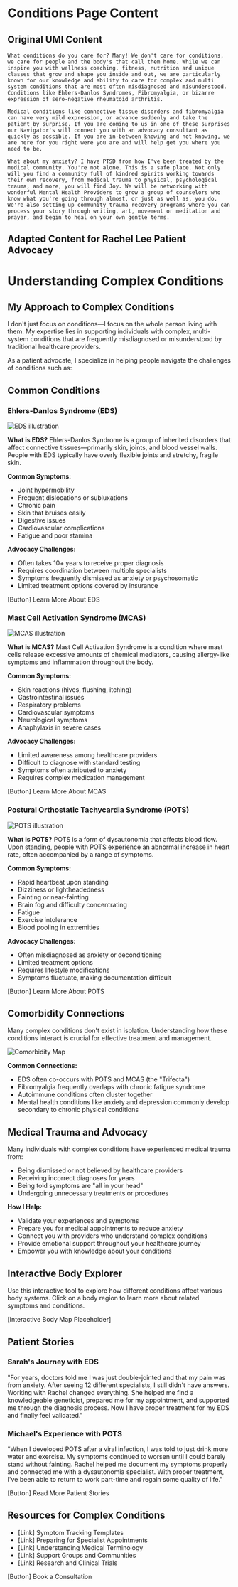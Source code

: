 # Conditions Page Content

## Original UMI Content

```
What conditions do you care for? Many! We don't care for conditions, we care for people and the body's that call them home. While we can inspire you with wellness coaching, fitness, nutrition and unique classes that grow and shape you inside and out, we are particularly known for our knowledge and ability to care for complex and multi system conditions that are most often misdiagnosed and misunderstood. Conditions like Ehlers-Danlos Syndromes, Fibromyalgia, or bizarre expression of sero-negative rheumatoid arthritis.

Medical conditions like connective tissue disorders and fibromyalgia can have very mild expression, or advance suddenly and take the patient by surprise. If you are coming to us in one of these surprises our Navigator's will connect you with an advocacy consultant as quickly as possible. If you are in-between knowing and not knowing, we are here for you right were you are and will help get you where you need to be.

What about my anxiety? I have PTSD from how I've been treated by the medical community. You're not alone. This is a safe place. Not only will you find a community full of kindred spirits working towards their own recovery, from medical trauma to physical, psychological trauma, and more, you will find Joy. We will be networking with wonderful Mental Health Providers to grow a group of counselors who know what you're going through almost, or just as well as, you do. We're also setting up community trauma recovery programs where you can process your story through writing, art, movement or meditation and prayer, and begin to heal on your own gentle terms.
```

## Adapted Content for Rachel Lee Patient Advocacy

# Understanding Complex Conditions

## My Approach to Complex Conditions

I don't just focus on conditions—I focus on the whole person living with them. My expertise lies in supporting individuals with complex, multi-system conditions that are frequently misdiagnosed or misunderstood by traditional healthcare providers.

As a patient advocate, I specialize in helping people navigate the challenges of conditions such as:

## Common Conditions

### Ehlers-Danlos Syndrome (EDS)

![EDS illustration](placeholder-for-eds-image.jpg)

**What is EDS?**
Ehlers-Danlos Syndrome is a group of inherited disorders that affect connective tissues—primarily skin, joints, and blood vessel walls. People with EDS typically have overly flexible joints and stretchy, fragile skin.

**Common Symptoms:**
- Joint hypermobility
- Frequent dislocations or subluxations
- Chronic pain
- Skin that bruises easily
- Digestive issues
- Cardiovascular complications
- Fatigue and poor stamina

**Advocacy Challenges:**
- Often takes 10+ years to receive proper diagnosis
- Requires coordination between multiple specialists
- Symptoms frequently dismissed as anxiety or psychosomatic
- Limited treatment options covered by insurance

[Button] Learn More About EDS

### Mast Cell Activation Syndrome (MCAS)

![MCAS illustration](placeholder-for-mcas-image.jpg)

**What is MCAS?**
Mast Cell Activation Syndrome is a condition where mast cells release excessive amounts of chemical mediators, causing allergy-like symptoms and inflammation throughout the body.

**Common Symptoms:**
- Skin reactions (hives, flushing, itching)
- Gastrointestinal issues
- Respiratory problems
- Cardiovascular symptoms
- Neurological symptoms
- Anaphylaxis in severe cases

**Advocacy Challenges:**
- Limited awareness among healthcare providers
- Difficult to diagnose with standard testing
- Symptoms often attributed to anxiety
- Requires complex medication management

[Button] Learn More About MCAS

### Postural Orthostatic Tachycardia Syndrome (POTS)

![POTS illustration](placeholder-for-pots-image.jpg)

**What is POTS?**
POTS is a form of dysautonomia that affects blood flow. Upon standing, people with POTS experience an abnormal increase in heart rate, often accompanied by a range of symptoms.

**Common Symptoms:**
- Rapid heartbeat upon standing
- Dizziness or lightheadedness
- Fainting or near-fainting
- Brain fog and difficulty concentrating
- Fatigue
- Exercise intolerance
- Blood pooling in extremities

**Advocacy Challenges:**
- Often misdiagnosed as anxiety or deconditioning
- Limited treatment options
- Requires lifestyle modifications
- Symptoms fluctuate, making documentation difficult

[Button] Learn More About POTS

## Comorbidity Connections

Many complex conditions don't exist in isolation. Understanding how these conditions interact is crucial for effective treatment and management.

![Comorbidity Map](placeholder-for-comorbidity-map.jpg)

**Common Connections:**
- EDS often co-occurs with POTS and MCAS (the "Trifecta")
- Fibromyalgia frequently overlaps with chronic fatigue syndrome
- Autoimmune conditions often cluster together
- Mental health conditions like anxiety and depression commonly develop secondary to chronic physical conditions

## Medical Trauma and Advocacy

Many individuals with complex conditions have experienced medical trauma from:
- Being dismissed or not believed by healthcare providers
- Receiving incorrect diagnoses for years
- Being told symptoms are "all in your head"
- Undergoing unnecessary treatments or procedures

**How I Help:**
- Validate your experiences and symptoms
- Prepare you for medical appointments to reduce anxiety
- Connect you with providers who understand complex conditions
- Provide emotional support throughout your healthcare journey
- Empower you with knowledge about your conditions

## Interactive Body Explorer

Use this interactive tool to explore how different conditions affect various body systems. Click on a body region to learn more about related symptoms and conditions.

[Interactive Body Map Placeholder]

## Patient Stories

### Sarah's Journey with EDS

"For years, doctors told me I was just double-jointed and that my pain was from anxiety. After seeing 12 different specialists, I still didn't have answers. Working with Rachel changed everything. She helped me find a knowledgeable geneticist, prepared me for my appointment, and supported me through the diagnosis process. Now I have proper treatment for my EDS and finally feel validated."

### Michael's Experience with POTS

"When I developed POTS after a viral infection, I was told to just drink more water and exercise. My symptoms continued to worsen until I could barely stand without fainting. Rachel helped me document my symptoms properly and connected me with a dysautonomia specialist. With proper treatment, I've been able to return to work part-time and regain some quality of life."

[Button] Read More Patient Stories

## Resources for Complex Conditions

- [Link] Symptom Tracking Templates
- [Link] Preparing for Specialist Appointments
- [Link] Understanding Medical Terminology
- [Link] Support Groups and Communities
- [Link] Research and Clinical Trials

[Button] Book a Consultation 